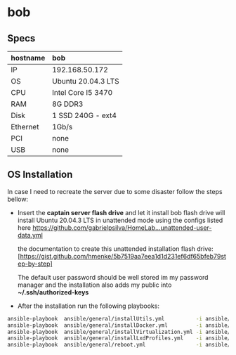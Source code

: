 # bob

## Specs


| hostname | bob                |
| :--------- | :------------------- |
| IP       | 192.168.50.172     |
| OS       | Ubuntu 20.04.3 LTS |
| CPU      | Intel Core I5 3470 |
| RAM      | 8G DDR3            |
| Disk     | 1 SSD 240G - ext4  |
| Ethernet | 1Gb/s              |
| PCI      | none               |
| USB      | none               |

## OS Installation

In case I need to recreate the server due to some disaster follow the steps bellow:

* Insert the **captain server flash drive** and let it install
  bob flash drive will install Ubuntu 20.04.3 LTS in unattended mode using the configs listed here
  https://github.com/gabrielpsilva/HomeLab...unattended-user-data.yml

  the documentation to create this unattended installation flash drive:
  [https://gist.github.com/hmenke/5b7519aa7eea1d1d231ef6df65bfeb79step-by-step]

  The default user password should be well stored im my password manager and the installation also adds my public into **~/.ssh/authorized-keys**
* After the installation run the following playbooks:

```bash
ansible-playbook  ansible/general/installUtils.yml          -i ansible/inventory.yml --extra-vars "user=$CAPTAIN_USER target=captain ansible_become_pass=${CAPTAIN_SUDO_PASS}"
ansible-playbook  ansible/general/installDocker.yml         -i ansible/inventory.yml --extra-vars "user=$CAPTAIN_USER target=captain ansible_become_pass=${CAPTAIN_SUDO_PASS}" 
ansible-playbook  ansible/general/installVirtualization.yml -i ansible/inventory.yml --extra-vars "user=$CAPTAIN_USER target=captain ansible_become_pass=${CAPTAIN_SUDO_PASS}"
ansible-playbook  ansible/general/installLxdProfiles.yml    -i ansible/inventory.yml --extra-vars "target=captain root_folder=${PWD} ansible_become_pass=${CAPTAIN_SUDO_PASS}"
ansible-playbook  ansible/general/reboot.yml                -i ansible/inventory.yml --extra-vars "user=$CAPTAIN_USER target=captain ansible_become_pass=${CAPTAIN_SUDO_PASS}"
```

